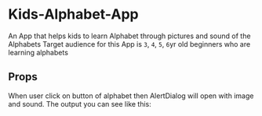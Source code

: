 # Kids-Alphabet-App
An App that helps kids to learn Alphabet through pictures and sound of the Alphabets 
Target audience for this App is `3`, `4`, `5`, `6`yr old beginners who are learning alphabets

## Props

When user click on button of alphabet then AlertDialog will open with image and sound. The output you can see like this:


